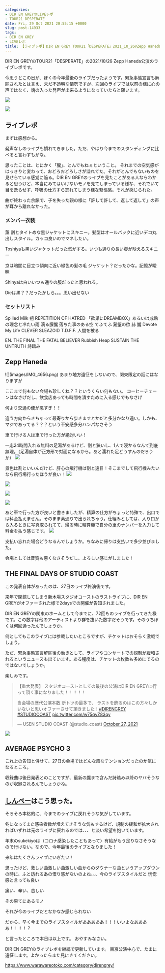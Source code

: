 ```yaml
---
categories:
- DIR EN GREYのLIVEレポ
- TOUR21 DESPERATE
date: Fri, 29 Oct 2021 20:55:15 +0000
slug: post-14033
tags:
- DIR EN GREY
- LIVEレポ
title: 【ライブレポ】DIR EN GREY TOUR21「DESPERATE」2021_10_26@Zepp Haneda
---
```


DIR EN GREYのTOUR21「DESPERATE」の2021/10/26 Zepp Haneda公演のライブレポです。

今思うとこの日が、ぼくの今年最後のライブだったようです。緊急事態宣言も解除されたとは言え、未だ不透明な情勢ですが、次回のライブでは以前の様に心の声ではなく、魂の入った発声が出来るようになっていたらと願います。

![](images/IMG_4653.png)

![](images/IMG_4671.png)
<h2>ライブレポ</h2>
まずは感想から。

発声なしのライブも慣れてきました。ただ、やはり今までのスタンディングに比べると言わずもがな。

思ったことは、とにかく「朧」、とんでもねぇということ。
それまでの空気感がはっきりと変わって、おどろおどろしさが溢れてた。それがとんでもないものを見せらている感覚に陥る。DIR EN GREYのライブを見たことがある人ならわかると思うけど、本当にみてはいけないモノを見てしまっている様な、それでいて目を逸らせず、呼吸の仕方すら忘れてしまう様な緊張感。それが感じられた。

曲が終わった余韻で、子を失った親の様に「許して許して、返して返して」の声が耳から離れなかった。
<h3>メンバー衣装</h3>
薫
割とタイトめな黒ジャケットにスキニー。髪型はオールバックに近いデコ丸出しスタイル。カッコ良いのでマネしたい。

Toshiyaも黒いジャケットだった気がする。いつも通りの長い脚が映えるスキニー

京は暗闇に目立つ傾向に近い緑色の髪の毛
ジャケット？だったかな。記憶が曖昧

Shinyaは白いいつも通りの服だったと思われる。

Dieは黒？？だったかしら。。。思い出せない
<h3>セットリスト</h3>
Spilled Milk
朔
REPETITION OF HATRED
「欲巣にDREAMBOX」あるいは成熟の理念と冷たい雨
滴る朦朧
落ちた事のある空
てふてふ
谿壑の欲
赫
朧
Devote My Life
CLEVER SLEAZOID
T.D.F.F.
人間を被る

EN.
THE FINAL
THE FATAL BELIEVER
Rubbish Heap
SUSTAIN THE UNTRUTH
詩踏み
<h2>Zepp Haneda</h2>
![](images/IMG_4656.png)
あまり地方遠征をしないので、関東限定の話にはなりますが

ここまで何もない会場も珍しくね？？というくらい何もない。
コーヒーチェーンはなさげだし、飲食店あっても時間を潰すために入る感じでもなさげ

何より交通の便が悪すぎ！！

違う方向からきちゃって最寄りから歩きますとかだと多分かなり遠い。しかも、マジであってる？？？という不安感多分ハンパなさそう

車で行ける人は車で行った方が絶対いい！

一応24時間入れる無料の足湯があるけど、割と狭いし、1人で浸かるなんて到底無理。（足湯自体が正方形で対面になるから。あと濡れた足どうすんのだろうか）
![](images/IMG_4667.png)

景色は割といいんだけど、肝心の飛行機は割と遠目！そこまでして飛行機みたいなら飛行場行ったほうが良い！
![](images/IMG_4663.png)

![](images/IMG_4658.png)

![](images/IMG_4654.png)

![](images/IMG_4661.png)

あと車で行った方が良いと書きましたが、精算の仕方がちょっと特殊で、出口では料金払えません。そのまま素通りで出られちゃう。仕組みとしては、入り口から入るときに写真取られてて、帰る時に精算機で自分の車のナンバーを入力して料金を払う感じです。
![](images/IMG_4652.png)

支払い忘れた場合どうなるんでしょうか。ちなみに帰りは支払いで多少並びました。

会場としては音質も悪くなさそうだし、よろしい感じがしました！
<h2>THE FINAL DAYS OF STUDIO COAST</h2>
この発表自体があったのは、27日のライブ終演後です。

来年で閉館してしまう新木場スタジオコーストのラストライブに、DIR EN GREYがオファーされた様で2daysでの開催が告知されました。

DIR EN GREYの関東のホームとして今までに、72回ものライブを行ってきた様です。この数字は他のアーティストより群を抜いた数字だそうです。そのうちぼくは何回通ったんでしょうか。

何としてもこのライブには参戦したいところですが、チケットはおそらく激戦でしょう。

ただ、緊急事態宣言解除後の動きとして、ライブやコンサートでの規制が緩和されるというニュースも出ています。ある程度は、チケットの枚数も多めにでるのではないでしょうか。

楽しみです。
<blockquote class="twitter-tweet">
<p dir="ltr" lang="ja">【重大発表】
スタジオコーストとしての最後の公演はDIR EN GREYに行って頂く事になりました！！！！！</p>
当会場の歴代公演本数 断トツの最多で、
ラストを飾るのはこの方々しかいないと思いオファーさせて頂きました！<a href="https://twitter.com/hashtag/DIRENGREY?src=hash&amp;ref_src=twsrc%5Etfw">#DIRENGREY</a> <a href="https://twitter.com/hashtag/STUDIOCOAST?src=hash&amp;ref_src=twsrc%5Etfw">#STUDIOCOAST</a> <a href="https://t.co/w75qvZ83qv">pic.twitter.com/w75qvZ83qv</a>

— USEN STUDIO COAST (@studio_coast) <a href="https://twitter.com/studio_coast/status/1453339689570615303?ref_src=twsrc%5Etfw">October 27, 2021</a></blockquote>
<script async src="https://platform.twitter.com/widgets.js" charset="utf-8"></script>

![](images/10e2fbf007856d67957e0d85277f00ca.png)
<h2>AVERAGE PSYCHO 3</h2>
これ上の告知と併せて、27日の会場ではどんな風なテンションだったのか気になるところ。

収録曲は後日発表とのことですが、最新の朧まで含んだ詩踏み以降のヤバそうなのが収録されるんでしょうかね。
<h2><a href="https://twitter.com/s_s_p_y">しんぺー</a>はこう思った。</h2>
そろそろ本格的に、今までのライブに戻れそうな気がしています。

冬になってまた感染者数が増えてきそうな気もするけど、規制の緩和が拡大されればいずれは元のライブに戻れるのでは、、、と淡い希望を抱いています。

年末のsukekiyoは（コロナ感染したこともあって）有給がもう足りなさそうなので行けない。なので、今年最後のライブとなりました！

来年はたくさんライブにいぎたい！


思ったけど、激しい曲激しい曲激しい曲からのダウナーな曲というアップダウンの時に、ふと訪れるあの悟り感がないのよね、、、今のライブスタイルだと
恍惚感と言っても良い

痛い、辛い、苦しい

その果てにあるモノ

それが今のライブだとなかなか感じられない

だから、早く今までのライブスタイルがあああああ！！！いいよなああああ！！！！？

と言ったところで本日は以上です。
おやすみなさい。

DIR EN GREYのライブレポを継続で更新しています。
東京公演中心で、たまに遠征します。よかったらまた見にきてください。

<a href="https://www.warawareotoko.com/category/direngrey/" title="https://www.warawareotoko.com/category/direngrey/">https://www.warawareotoko.com/category/direngrey/</a>